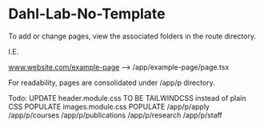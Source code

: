 # Dahl-Lab-No-Template

To add or change pages, view the associated folders in the route directory.

I.E. 

www.website.com/example-page --> /app/example-page/page.tsx

For readability, pages are consolidated under /app/p directory.

Todo:
UPDATE header.module.css TO BE TAILWINDCSS instead of plain CSS
POPULATE images.module.css
POPULATE 
    /app/p/apply
    /app/p/courses
    /app/p/publications
    /app/p/research
    /app/p/staff
